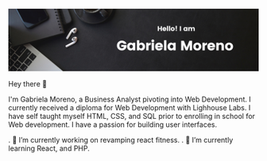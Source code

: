 
![Banner](https://github.com/gabmor38/README/blob/master/gabymoreno/Sources/Banner.png?raw=true "Title")

Hey there 👋

I'm Gabriela Moreno, a Business Analyst pivoting into Web Development. I currently received a diploma for Web Development with Lighhouse Labs. I have self taught myself HTML, CSS, and SQL prior to enrolling in school for Web development. I have a passion for building user interfaces.

. 🔭 I’m currently working on revamping react fitness.
. 🌱 I’m currently learning React, and PHP.




<!--
**gabmor38/gabmor38** is a ✨ _special_ ✨ repository because its `README.md` (this file) appears on your GitHub profile.

Here are some ideas to get you started:

- 🔭 I’m currently working on ...
- 🌱 I’m currently learning ...
- 👯 I’m looking to collaborate on ...
- 🤔 I’m looking for help with ...
- 💬 Ask me about ...
- 📫 How to reach me: ...
- 😄 Pronouns: ...
- ⚡ Fun fact: ...
-->
